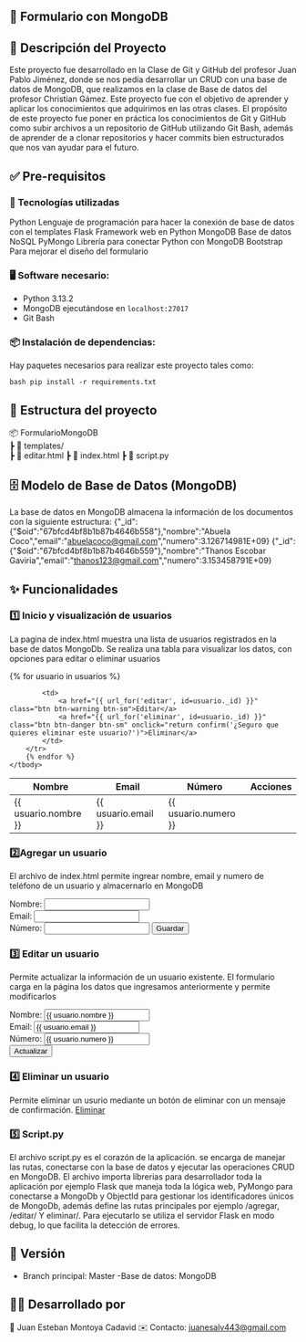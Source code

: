 ## 📝 Formulario con MongoDB

## 📖 Descripción del Proyecto
Este proyecto fue desarrollado en la Clase de Git y GitHub del profesor Juan Pablo Jiménez, donde se nos pedía desarrollar un CRUD con una base de datos de MongoDB,
que realizamos en la clase de Base de datos del profesor Christian Gámez. Este proyecto fue con el objetivo de aprender y aplicar los conocimientos que adquirimos
en las otras clases. El propósito de este proyecto fue poner en práctica los conocimientos de Git y GitHub como subir archivos a un repositorio de GitHub utilizando
Git Bash, además de aprender de a clonar repositorios y hacer commits bien estructurados que nos van ayudar para el futuro.

## ✅ Pre-requisitos

### 🚀 Tecnologías utilizadas

Python Lenguaje de programación para hacer la conexión de base de datos con el templates
Flask Framework web en Python
MongoDB Base de datos NoSQL
PyMongo Librería para conectar Python con MongoDB
Bootstrap Para mejorar el diseño del formulario

### 🖥️ Software necesario:
- Python 3.13.2
- MongoDB ejecutándose en `localhost:27017`
- Git Bash

### 📦 Instalación de dependencias:
Hay paquetes necesarios para realizar este proyecto tales como:

`bash pip install -r requirements.txt`

## 📂 Estructura del proyecto
📦 FormularioMongoDB  
   ┣ 📂 templates/  
   ┣ 📜 editar.html
   ┣ 📜 index.html
 ┣ 📜 script.py

## 🗄️ Modelo de Base de Datos (MongoDB)
La base de datos en MongoDB almacena la información de los documentos con la siguiente estructura:
{"_id":{"$oid":"67bfcd4bf8b1b87b4646b558"},"nombre":"Abuela Coco","email":"abuelacoco@gmail.com","numero":3.126714981E+09}
{"_id":{"$oid":"67bfcd4bf8b1b87b4646b559"},"nombre":"Thanos Escobar Gaviria","email":"thanos123@gmail.com","numero":3.153458791E+09}

## ✨ Funcionalidades
### 1️⃣ Inicio y visualización de usuarios
La pagina de index.html muestra una lista de usuarios registrados en la base de datos MongoDb. Se realiza una tabla para visualizar los datos, con opciones para editar
o eliminar usuarios
<table class="table table-bordered table-striped mt-3">
    <thead class="table-dark">
        <tr>
            <th>Nombre</th>
            <th>Email</th>
            <th>Número</th>
           <th>Acciones</th>
        </tr>
    </thead>
    <tbody>
        {% for usuario in usuarios %}
        <tr>
            <td>{{ usuario.nombre }}</td>
            <td>{{ usuario.email }}</td>
            <td>{{ usuario.numero }}</td>
           
            <td>
                <a href="{{ url_for('editar', id=usuario._id) }}" class="btn btn-warning btn-sm">Editar</a>
                <a href="{{ url_for('eliminar', id=usuario._id) }}" class="btn btn-danger btn-sm" onclick="return confirm('¿Seguro que quieres eliminar este usuario?')">Eliminar</a>
            </td>
        </tr>
        {% endfor %}
    </tbody>
</table>

### 2️⃣Agregar un usuario
El archivo de index.html permite ingrear nombre, email y numero de teléfono de un usuario y almacernarlo en MongoDB
<form action="/agregar" method="post">
    <div class="mb-3">
        <label for="nombre" class="form-label">Nombre:</label>
        <input type="text" class="form-control" name="nombre" required>
    </div>
    <div class="mb-3">
        <label for="email" class="form-label">Email:</label>
        <input type="email" class="form-control" name="email" required>
    </div
    <div class="mb-3">
        <label for="numero" class="form-label">Número:</label>
        <input type="text" class="form-control" name="numero" required>
    </div>
    <button type="submit" class="btn btn-primary">Guardar</button>
</form>

### 3️⃣ Editar un usuario
Permite actualizar la información de un usuario existente. El formulario carga en la página los datos que ingresamos anteriormente y permite modificarlos
<form action="{{ url_for('editar', id=usuario._id) }}" method="POST">
    <label for="nombre">Nombre:</label>
    <input type="text" id="nombre" name="nombre" value="{{ usuario.nombre }}" required>
    <br
    <label for="email">Email:</label>
    <input type="email" id="email" name="email" value="{{ usuario.email }}" required>
    <br>
    <label for="numero">Número:</label>
    <input type="text" id="numero" name="numero" value="{{ usuario.numero }}" required>
    <br>
    <button type="submit">Actualizar</button>
</form>

### 4️⃣ Eliminar un usuario
Permite eliminar un usurio mediante un botón de eliminar con un mensaje de confirmación.
<a href="{{ url_for('eliminar', id=usuario._id) }}" class="btn btn-danger btn-sm" onclick="return confirm('¿Seguro que quieres eliminar este usuario?')">Eliminar</a>

### 5️⃣ Script.py
El archivo script.py es el corazón de la aplicación. se encarga de manejar las rutas, conectarse con la base de datos y ejecutar las operaciones CRUD en MongoDB.
El archivo importa líbrerias para desarrollador toda la aplicación por ejemplo Flask que maneja toda la lógica web, PyMongo para conectarse a MongoDb y ObjectId
para gestionar los identificadores únicos de MongoDb, además define las rutas principales por ejemplo /agregar, /editar/<id> Y eliminar/<id>.
Para ejecutarlo se utiliza el servidor Flask en modo debug, lo que facilita la detección de errores.

## 📌 Versión
- Branch principal: Master
-Base de datos: MongoDB

## 👨‍💻 Desarrollado por
📌 Juan Esteban Montoya Cadavid
✉️ Contacto: juanesalv443@gmail.com


